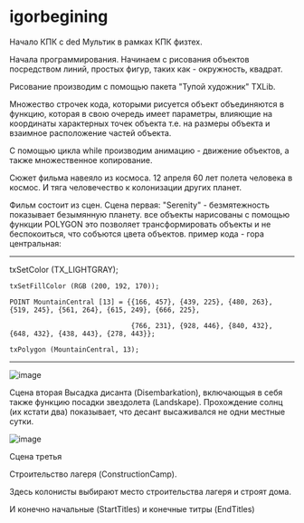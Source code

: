 # igorbegining
Начало КПК с ded
Мультик в рамках КПК физтех.

Начала программирования. Начинаем с рисования объектов посредством линий, простых фигур, таких как - окружность, квадрат.

Рисование производим с помощью пакета "Тупой художник" TXLib.

Множество строчек кода, которыми рисуется объект объединяются в функцию, которая в свою очередь имеет параметры, влияющие на координаты характерных точек объекта т.е. на размеры объекта и взаимное расположение частей объекта.

С помощью цикла while производим анимацию - движение объектов, а также множественное копирование.

Сюжет фильма навеяло из космоса. 12 апреля 60 лет полета человека в космос.
И тяга человечество к колонизации других планет.

Фильм состоит из сцен.
Сцена первая: "Serenity" - безмятежность показывает безымянную планету. все объекты нарисованы с помощью функции POLYGON это позволяет трансформировать объекты и не беспокоиться, что собъются цвета объектов.
пример кода - гора центральная:
____________________________________________________________________________________________________________________
txSetColor (TX_LIGHTGRAY);

    txSetFillColor (RGB (200, 192, 170));
    
    POINT MountainCentral [13] = {{166, 457}, {439, 225}, {480, 263}, {519, 245}, {561, 264}, {615, 249}, {666, 225},
    
                                  {766, 231}, {928, 446}, {840, 432}, {648, 432}, {438, 443}, {278, 443}};
                                  
    txPolygon (MountainCentral, 13);
    
_____________________________________________________________________________________________________________________

![image](https://user-images.githubusercontent.com/82120731/114665619-4fde3e00-9d0e-11eb-9fd7-befc6b0aa4d6.png)


Сцена вторая Высадка дисанта  (Disembarkation), включающыя в себя также функцию посадки звездолета (Landskape). Прохождение солнц (их кстати два) показывает, 
что десант высаживался не одни местные сутки.

![image](https://user-images.githubusercontent.com/82120731/114667207-40f88b00-9d10-11eb-945c-4316ea89a506.png)

Сцена третья

Строительство лагеря (ConstructionCamp).

Здесь колонисты выбирают место строительства лагеря и строят дома.

И конечно начальные (StartTitles) и конечные титры (EndTitles)





